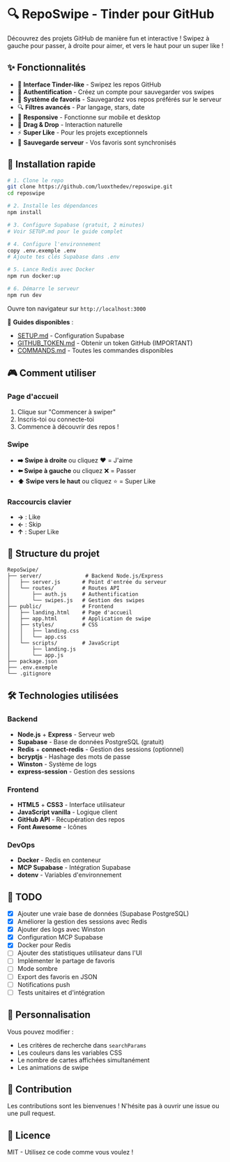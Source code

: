 # 🔍 RepoSwipe - Tinder pour GitHub

Découvrez des projets GitHub de manière fun et interactive ! Swipez à gauche pour passer, à droite pour aimer, et vers le haut pour un super like !

## ✨ Fonctionnalités

- 🎴 **Interface Tinder-like** - Swipez les repos GitHub
- 🔐 **Authentification** - Créez un compte pour sauvegarder vos swipes
- 💖 **Système de favoris** - Sauvegardez vos repos préférés sur le serveur
- 🔍 **Filtres avancés** - Par langage, stars, date
- 📱 **Responsive** - Fonctionne sur mobile et desktop
- 🎯 **Drag & Drop** - Interaction naturelle
- ⚡ **Super Like** - Pour les projets exceptionnels
- 💾 **Sauvegarde serveur** - Vos favoris sont synchronisés

## 🚀 Installation rapide

```bash
# 1. Clone le repo
git clone https://github.com/luoxthedev/reposwipe.git
cd reposwipe

# 2. Installe les dépendances
npm install

# 3. Configure Supabase (gratuit, 2 minutes)
# Voir SETUP.md pour le guide complet

# 4. Configure l'environnement
copy .env.exemple .env
# Ajoute tes clés Supabase dans .env

# 5. Lance Redis avec Docker
npm run docker:up

# 6. Démarre le serveur
npm run dev
```

Ouvre ton navigateur sur `http://localhost:3000`

📖 **Guides disponibles** :
- [SETUP.md](SETUP.md) - Configuration Supabase
- [GITHUB_TOKEN.md](GITHUB_TOKEN.md) - Obtenir un token GitHub (IMPORTANT)
- [COMMANDS.md](COMMANDS.md) - Toutes les commandes disponibles

## 🎮 Comment utiliser

### Page d'accueil
1. Clique sur "Commencer à swiper"
2. Inscris-toi ou connecte-toi
3. Commence à découvrir des repos !

### Swipe
- **➡️ Swipe à droite** ou cliquez ❤️ = J'aime
- **⬅️ Swipe à gauche** ou cliquez ❌ = Passer
- **⬆️ Swipe vers le haut** ou cliquez ⭐ = Super Like

### Raccourcis clavier
- **→** : Like
- **←** : Skip
- **↑** : Super Like

## 📁 Structure du projet

```
RepoSwipe/
├── server/              # Backend Node.js/Express
│   ├── server.js       # Point d'entrée du serveur
│   └── routes/         # Routes API
│       ├── auth.js     # Authentification
│       └── swipes.js   # Gestion des swipes
├── public/             # Frontend
│   ├── landing.html    # Page d'accueil
│   ├── app.html        # Application de swipe
│   ├── styles/         # CSS
│   │   ├── landing.css
│   │   └── app.css
│   └── scripts/        # JavaScript
│       ├── landing.js
│       └── app.js
├── package.json
├── .env.exemple
└── .gitignore
```

## 🛠️ Technologies utilisées

### Backend
- **Node.js** + **Express** - Serveur web
- **Supabase** - Base de données PostgreSQL (gratuit)
- **Redis** + **connect-redis** - Gestion des sessions (optionnel)
- **bcryptjs** - Hashage des mots de passe
- **Winston** - Système de logs
- **express-session** - Gestion des sessions

### Frontend
- **HTML5** + **CSS3** - Interface utilisateur
- **JavaScript vanilla** - Logique client
- **GitHub API** - Récupération des repos
- **Font Awesome** - Icônes

### DevOps
- **Docker** - Redis en conteneur
- **MCP Supabase** - Intégration Supabase
- **dotenv** - Variables d'environnement

## 📝 TODO

- [x] Ajouter une vraie base de données (Supabase PostgreSQL)
- [x] Améliorer la gestion des sessions avec Redis
- [x] Ajouter des logs avec Winston
- [x] Configuration MCP Supabase
- [x] Docker pour Redis
- [ ] Ajouter des statistiques utilisateur dans l'UI
- [ ] Implémenter le partage de favoris
- [ ] Mode sombre
- [ ] Export des favoris en JSON
- [ ] Notifications push
- [ ] Tests unitaires et d'intégration

## 🔧 Personnalisation

Vous pouvez modifier :
- Les critères de recherche dans `searchParams`
- Les couleurs dans les variables CSS
- Le nombre de cartes affichées simultanément
- Les animations de swipe

## 🤝 Contribution

Les contributions sont les bienvenues ! N'hésite pas à ouvrir une issue ou une pull request.

## 📜 Licence

MIT - Utilisez ce code comme vous voulez !
